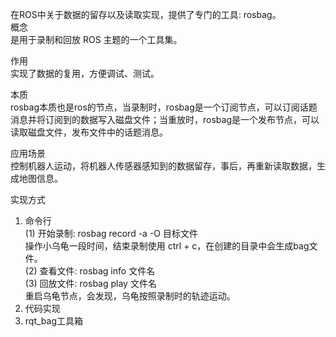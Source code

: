 在ROS中关于数据的留存以及读取实现，提供了专门的工具: rosbag。  
概念  
是用于录制和回放 ROS 主题的一个工具集。  

作用  
实现了数据的复用，方便调试、测试。  

本质  
rosbag本质也是ros的节点，当录制时，rosbag是一个订阅节点，可以订阅话题消息并将订阅到的数据写入磁盘文件；当重放时，rosbag是一个发布节点，可以读取磁盘文件，发布文件中的话题消息。  

应用场景  
控制机器人运动，将机器人传感器感知到的数据留存，事后，再重新读取数据，生成地图信息。  

实现方式  
1. 命令行  
   (1) 开始录制: rosbag record -a -O 目标文件  
       操作小乌龟一段时间，结束录制使用 ctrl + c，在创建的目录中会生成bag文件。  
   (2) 查看文件: rosbag info 文件名  
   (3) 回放文件: rosbag play 文件名  
       重启乌龟节点，会发现，乌龟按照录制时的轨迹运动。  
2. 代码实现  
3. rqt_bag工具箱  


